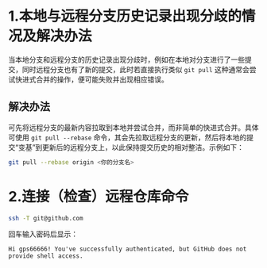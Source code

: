# 1.本地与远程分支历史记录出现分歧的情况及解决办法

当本地分支和远程分支的历史记录出现分歧时，例如在本地对分支进行了一些提交，同时远程分支也有了新的提交，此时若直接执行类似 `git pull` 这种通常会尝试快进式合并的操作，便可能失败并出现相应错误。

## 解决办法
可先将远程分支的最新内容拉取到本地并尝试合并，而非简单的快进式合并。具体可使用 `git pull --rebase` 命令，其会先拉取远程分支的更新，然后将本地的提交“变基”到更新后的远程分支上，以此保持提交历史的相对整洁。示例如下：

```bash
git pull --rebase origin <你的分支名>
```
# 2.连接（检查）远程仓库命令
```bash
ssh -T git@github.com
```
回车输入密码后显示： 
``` 
Hi gps66666! You've successfully authenticated, but GitHub does not provide shell access.
```